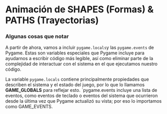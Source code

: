 # Animación de SHAPES (Formas) & PATHS (Trayectorias)

### Algunas cosas que notar
A partir de ahora, vamos a incluir `pygame.locals`y las `pygame.events` de Pygame. 
Estas son variables especiales que Pygame incluye para ayudarnos a escribir código más legible, así como eliminar parte de la complejidad de interactuar con el sistema en el que ejecutamos nuestro código.

La variable `pygame.locals` contiene principalmente propiedades que describen el sistema y el estado del juego, por lo que lo llamamos **GAME_GLOBALS** para reflejar esto. 
`pygame.events incluye una lista de eventos, como eventos de teclado o eventos del sistema que ocurrieron desde la última vez que Pygame actualizó su vista; por eso lo importamos como GAME_EVENTS.
<!--stackedit_data:
eyJoaXN0b3J5IjpbMTQ1MTM1NjExMSwxODI4MjY3NTg2LDE5Mz
YzMzM1MjldfQ==
-->